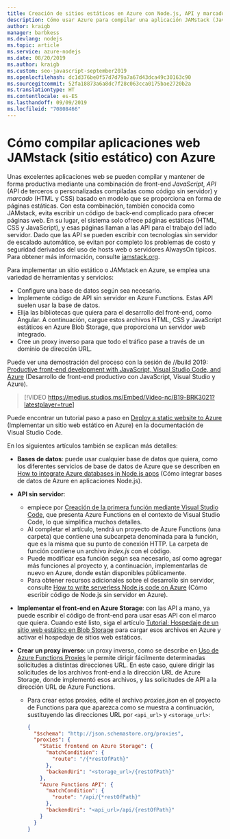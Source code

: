 ```yaml
---
title: Creación de sitios estáticos en Azure con Node.js, API y marcado
description: Cómo usar Azure para compilar una aplicación JAMstack (JavaScript, API y marcado)
author: kraigb
manager: barbkess
ms.devlang: nodejs
ms.topic: article
ms.service: azure-nodejs
ms.date: 08/20/2019
ms.author: kraigb
ms.custom: seo-javascript-september2019
ms.openlocfilehash: dc1d376be0f57d7d79a7a67d43dca49c30163c90
ms.sourcegitcommit: 52fa18873a6a8dc7f28c063cca0175bae2720b2a
ms.translationtype: HT
ms.contentlocale: es-ES
ms.lasthandoff: 09/09/2019
ms.locfileid: "70808466"
---
```

# <a name="how-to-build-jamstack-static-site-web-apps-with-azure"></a>Cómo compilar aplicaciones web JAMstack (sitio estático) con Azure

Unas excelentes aplicaciones web se pueden compilar y mantener de forma productiva mediante una combinación de front-end *JavaScript*, *API* (API de terceros o personalizadas compiladas como código sin servidor) y *marcado* (HTML y CSS) basado en modelo que se proporciona en forma de páginas estáticas. Con esta combinación, también conocida como JAMstack, evita escribir un código de back-end complicado para ofrecer páginas web. En su lugar, el sistema solo ofrece páginas estáticas (HTML, CSS y JavaScript), y esas páginas llaman a las API para el trabajo del lado servidor. Dado que las API se pueden escribir con tecnologías sin servidor de escalado automático, se evitan por completo los problemas de costo y seguridad derivados del uso de hosts web o servidores AlwaysOn típicos. Para obtener más información, consulte [jamstack.org](https://jamstack.org/).

Para implementar un sitio estático o JAMstack en Azure, se emplea una variedad de herramientas y servicios:

- Configure una base de datos según sea necesario.
- Implemente código de API sin servidor en Azure Functions. Estas API suelen usar la base de datos.
- Elija las bibliotecas que quiera para el desarrollo del front-end, como Angular. A continuación, cargue estos archivos HTML, CSS y JavaScript estáticos en Azure Blob Storage, que proporciona un servidor web integrado.
- Cree un proxy inverso para que todo el tráfico pase a través de un dominio de dirección URL.

Puede ver una demostración del proceso con la sesión de //build 2019: [Productive front-end development with JavaScript, Visual Studio Code, and Azure](https://mybuild.techcommunity.microsoft.com/sessions/77038?source=sessions#top-anchor) (Desarrollo de front-end productivo con JavaScript, Visual Studio y Azure).

> [!VIDEO https://medius.studios.ms/Embed/Video-nc/B19-BRK3021?latestplayer=true]

Puede encontrar un tutorial paso a paso en [Deploy a static website to Azure](https://code.visualstudio.com/tutorials/static-website/getting-started) (Implementar un sitio web estático en Azure) en la documentación de Visual Studio Code.

En los siguientes artículos también se explican más detalles:

- **Bases de datos**: puede usar cualquier base de datos que quiera, como los diferentes servicios de base de datos de Azure que se describen en [How to integrate Azure databases in Node.js apps](node-howto-integrate-databases.md) (Cómo integrar bases de datos de Azure en aplicaciones Node.js).
  
- **API sin servidor**:

  - empiece por [Creación de la primera función mediante Visual Studio Code](/azure/azure-functions/functions-create-first-function-vs-code), que presenta Azure Functions en el contexto de Visual Studio Code, lo que simplifica muchos detalles.
  - Al completar el artículo, tendrá un proyecto de Azure Functions (una carpeta) que contiene una subcarpeta denominada para la función, que es la misma que su punto de conexión HTTP. La carpeta de función contiene un archivo *index.js* con el código.
  - Puede modificar esa función según sea necesario, así como agregar más funciones al proyecto y, a continuación, implementarlas de nuevo en Azure, donde están disponibles públicamente.
  - Para obtener recursos adicionales sobre el desarrollo sin servidor, consulte [How to write serverless Node.js code on Azure](node-howto-write-serverless-code.md) (Cómo escribir código de Node.js sin servidor en Azure).

- **Implementar el front-end en Azure Storage**: con las API a mano, ya puede escribir el código de front-end para usar esas API con el marco que quiera. Cuando esté listo, siga el artículo [Tutorial: Hospedaje de un sitio web estático en Blob Storage](/azure/storage/blobs/storage-blob-static-website-host) para cargar esos archivos en Azure y activar el hospedaje de sitios web estáticos.

- **Crear un proxy inverso**: un proxy inverso, como se describe en [Uso de Azure Functions Proxies](/azure/azure-functions/functions-proxies) le permite dirigir fácilmente determinadas solicitudes a distintas direcciones URL. En este caso, quiere dirigir las solicitudes de los archivos front-end a la dirección URL de Azure Storage, donde implementó esos archivos, y las solicitudes de API a la dirección URL de Azure Functions.

  - Para crear estos proxies, edite el archivo *proxies.json* en el proyecto de Functions para que aparezca como se muestra a continuación, sustituyendo las direcciones URL por `<api_url>` y `<storage_url>`:
  
    ```json
    {
      "$schema": "http://json.schemastore.org/proxies",
      "proxies": {
        "Static frontend on Azure Storage": {
          "matchCondition": {
            "route": "/{*restOfPath}"
          },
          "backendUri": "<storage_url>/{restOfPath}"
        },
        "Azure Functions API": {
          "matchCondition": {
            "route": "/api/{*restOfPath}"
          },
          "backendUri": "<api_url>/api/{restOfPath}"
        }
      }
    }
    ```
